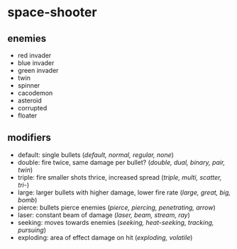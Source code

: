 # space-shooter

## enemies
- red invader
- blue invader
- green invader
- twin
- spinner
- cacodemon
- asteroid
- corrupted
- floater

## modifiers
- default: single bullets (_default, normal, regular, none_)
- double: fire twice, same damage per bullet? (_double, dual, binary, pair, twin_)
- triple: fire smaller shots thrice, increased spread (_triple, multi, scatter, tri-_)
- large: larger bullets with higher damage, lower fire rate (_large, great, big, bomb_)
- pierce: bullets pierce enemies (_pierce, piercing, penetrating, arrow_)
- laser: constant beam of damage (_laser, beam, stream, ray_)
- seeking: moves towards enemies (_seeking, heat-seeking, tracking, pursuing_)
- exploding: area of effect damage on hit (_exploding, volatile_)